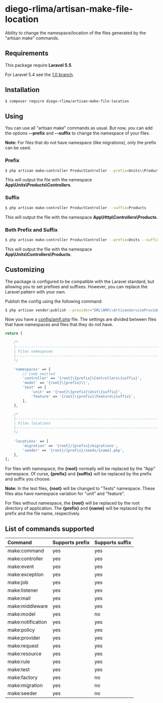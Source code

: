 # diego-rlima/artisan-make-file-location
Ability to change the namespace/location of the files generated by the \"artisan make\" commands.

## Requirements
This package require **Laravel 5.5**.

For Laravel 5.4 see the [1.0 branch](https://github.com/diego-rlima/artisan-make-file-location/tree/1.0).

## Installation
```bash
$ composer require diego-rlima/artisan-make-file-location
```

## Using
You can use all "artisan make" commands as usual. But now, you can add the options **--prefix** and **--suffix** to change the namespace of your files.

**Note:** For files that do not have namespace (like migrations), only the prefix can be used.

### Prefix
```bash
$ php artisan make:controller ProductController --prefix=Units\\Products\\Controllers
```

This will output the file with the namespace **App\Units\Products\Controllers**.

### Suffix
```bash
$ php artisan make:controller ProductController --suffix=Products
```

This will output the file with the namespace **App\Http\Controllers\Products**.

### Both Prefix and Suffix

```bash
$ php artisan make:controller ProductController --prefix=Units --suffix=Products
```
This will output the file with the namespace **App\Units\Controllers\Products**.


## Customizing
The package is configured to be compatible with the Laravel standard, but allowing you to set prefixes and suffixes. However, you can replace the Laravel pattern with your own.

Publish the config using the following command:
```bash
$ php artisan vendor:publish --provider="DRL\AMFL\ArtisanServiceProvider"
```

Now you have a [config/amfl.php](https://github.com/diego-rlima/artisan-make-file-location/blob/1.0/config/amfl.php) file.
The settings are divided between files that have namespaces and files that they do not have.

```php
return [

    /*
    |--------------------------------------------------------------------------
    | Files namespaces
    |--------------------------------------------------------------------------
    */

    'namespaces' => [
        // Code omitted
        'controller' => '{root}\{prefix}\Controllers\{suffix}',
        'model' => '{root}\{prefix}\\',
        'test' => [
            'unit' => '{root}\{prefix}\Unit\{suffix}',
            'feature' => '{root}\{prefix}\Feature\{suffix}',
        ],
    ],

    /*
    |--------------------------------------------------------------------------
    | Files locations
    |--------------------------------------------------------------------------
    */

    'locations' => [
        'migration' => '{root}/{prefix}/migrations',
        'seeder' => '{root}/{prefix}/seeds/{name}.php',
    ],
];
```

For files with namespace, the **{root}** normally will be replaced by the "App" namespace. Of curse, **{prefix}** and **{suffix}** will be replaced by the prefix and suffix you choose.

**Note:** In the test files, **{root}** will be changed to "Tests" namespace. These files also have namespace variation for "unit" and "feature".

For files without namespace, the **{root}** will be replaced by the root directory of application. The **{prefix}** and **{name}** will be replaced by the prefix and the file name, respectively.


## List of commands supported
Command             | Supports prefix | Supports suffix
:-------------------|:----------------|:----------------
make:command        | yes             | yes
make:controller     | yes             | yes
make:event          | yes             | yes
make:exception      | yes             | yes
make:job            | yes             | yes
make:listener       | yes             | yes
make:mail           | yes             | yes
make:middleware     | yes             | yes
make:model          | yes             | no
make:notification   | yes             | yes
make:policy         | yes             | yes
make:provider       | yes             | yes
make:request        | yes             | yes
make:resource       | yes             | yes
make:rule           | yes             | yes
make:test           | yes             | yes
make:factory        | yes             | no
make:migration      | yes             | no
make:seeder         | yes             | no
